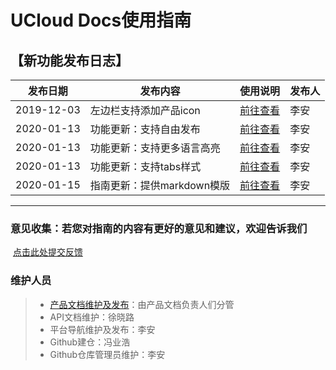 # UCloud Docs使用指南

## 【新功能发布日志】

| 发布日期   | 发布内容                   | 使用说明                                              | 发布人 |
| ---------- | -------------------------- | ----------------------------------------------------- | ------ |
| 2019-12-03 | 左边栏支持添加产品icon     | [前往查看](https://leaishere.github.io/docs_new/icon) | 李安   |
| 2020-01-13 | 功能更新：支持自由发布     | [前往查看](#step4自由发布)                            | 李安   |
| 2020-01-13 | 功能更新：支持更多语言高亮 | [前往查看](faq)                                       | 李安   |
| 2020-01-13 | 功能更新：支持tabs样式     | [前往查看](faq)                                       | 李安   |
| 2020-01-15 | 指南更新：提供markdown模版 | [前往查看](#附录_可复制的markdown模版)                | 李安   |

---

### 意见收集：若您对指南的内容有更好的意见和建议，欢迎告诉我们

​	[点击此处提交反馈](https://github.com/leaishere/docs_new/issues/1)

### 维护人员

> - [产品文档维护及发布](https://ushare.ucloudadmin.com/pages/viewpage.action?pageId=17798669)：由产品文档负责人们分管
> - API文档维护：徐晓路
> - 平台导航维护及发布：李安
> - Github建仓：冯业浩
> - Github仓库管理员维护：李安

